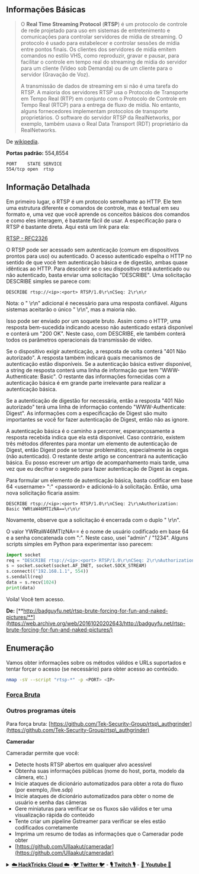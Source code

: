 ## Informações Básicas

> O **Real Time Streaming Protocol** (**RTSP**) é um protocolo de controle de rede projetado para uso em sistemas de entretenimento e comunicações para controlar servidores de mídia de streaming. O protocolo é usado para estabelecer e controlar sessões de mídia entre pontos finais. Os clientes dos servidores de mídia emitem comandos no estilo VHS, como reproduzir, gravar e pausar, para facilitar o controle em tempo real do streaming de mídia do servidor para um cliente (Vídeo sob Demanda) ou de um cliente para o servidor (Gravação de Voz).
>
> A transmissão de dados de streaming em si não é uma tarefa do RTSP. A maioria dos servidores RTSP usa o Protocolo de Transporte em Tempo Real (RTP) em conjunto com o Protocolo de Controle em Tempo Real (RTCP) para a entrega de fluxo de mídia. No entanto, alguns fornecedores implementam protocolos de transporte proprietários. O software do servidor RTSP da RealNetworks, por exemplo, também usava o Real Data Transport (RDT) proprietário da RealNetworks.

De [wikipedia](https://en.wikipedia.org/wiki/Real\_Time\_Streaming\_Protocol).

**Portas padrão:** 554,8554
```
PORT    STATE SERVICE
554/tcp open  rtsp
```
## Informação Detalhada

Em primeiro lugar, o RTSP é um protocolo semelhante ao HTTP. Ele tem uma estrutura diferente e comandos de controle, mas é textual em seu formato e, uma vez que você aprende os conceitos básicos dos comandos e como eles interagem, é bastante fácil de usar. A especificação para o RTSP é bastante direta. Aqui está um link para ela:

[RTSP - RFC2326](https://tools.ietf.org/html/rfc2326)

O RTSP pode ser acessado sem autenticação (comum em dispositivos prontos para uso) ou autenticado. O acesso autenticado espelha o HTTP no sentido de que você tem autenticação básica e de digestão, ambas quase idênticas ao HTTP. Para descobrir se o seu dispositivo está autenticado ou não autenticado, basta enviar uma solicitação "DESCRIBE". Uma solicitação DESCRIBE simples se parece com:

`DESCRIBE rtsp://<ip>:<port> RTSP/1.0\r\nCSeq: 2\r\n\r`

Nota: o " \r\n" adicional é necessário para uma resposta confiável. Alguns sistemas aceitarão o único " \r\n", mas a maioria não.

Isso pode ser enviado por um soquete bruto. Assim como o HTTP, uma resposta bem-sucedida indicando acesso não autenticado estará disponível e conterá um "200 OK". Neste caso, com DESCRIBE, ele também conterá todos os parâmetros operacionais da transmissão de vídeo.

Se o dispositivo exigir autenticação, a resposta de volta conterá "401 Não autorizado". A resposta também indicará quais mecanismos de autenticação estão disponíveis. Se a autenticação básica estiver disponível, a string de resposta conterá uma linha de informação que tem "WWW-Authenticate: Basic". O restante das informações fornecidas com a autenticação básica é em grande parte irrelevante para realizar a autenticação básica.

Se a autenticação de digestão for necessária, então a resposta "401 Não autorizado" terá uma linha de informação contendo "WWW-Authenticate: Digest". As informações com a especificação de Digest são muito importantes se você for fazer autenticação de Digest, então não as ignore.

A autenticação básica é o caminho a percorrer, esperançosamente a resposta recebida indica que ela está disponível. Caso contrário, existem três métodos diferentes para montar um elemento de autenticação de Digest, então Digest pode se tornar problemático, especialmente às cegas (não autenticado). O restante deste artigo se concentrará na autenticação básica. Eu posso escrever um artigo de acompanhamento mais tarde, uma vez que eu decifrar o segredo para fazer autenticação de Digest às cegas.

Para formular um elemento de autenticação básica, basta codificar em base 64 \<username> ":" \<password> e adicioná-lo à solicitação. Então, uma nova solicitação ficaria assim:

`DESCRIBE rtsp://<ip>:<port> RTSP/1.0\r\nCSeq: 2\r\nAuthorization: Basic YWRtaW46MTIzNA==\r\n\r`

Novamente, observe que a solicitação é encerrada com o duplo " \r\n".

O valor YWRtaW46MTIzNA== é o nome de usuário codificado em base 64 e a senha concatenada com ":". Neste caso, usei "admin" / "1234". Alguns scripts simples em Python para experimentar isso parecem:
```python
import socket
req = "DESCRIBE rtsp://<ip>:<port> RTSP/1.0\r\nCSeq: 2\r\nAuthorization: Basic YWRtaW46MTIzNA==\r\n\r\n"
s = socket.socket(socket.AF_INET, socket.SOCK_STREAM)
s.connect(("192.168.1.1", 554))
s.sendall(req)
data = s.recv(1024)
print(data)
```
Voila! Você tem acesso.

**De:** [**http://badguyfu.net/rtsp-brute-forcing-for-fun-and-naked-pictures/**](https://web.archive.org/web/20161020202643/http://badguyfu.net/rtsp-brute-forcing-for-fun-and-naked-pictures/)

## Enumeração

Vamos obter informações sobre os métodos válidos e URLs suportados e tentar forçar o acesso (se necessário) para obter acesso ao conteúdo.
```bash
nmap -sV --script "rtsp-*" -p <PORT> <IP>
```
### [Força Bruta](../generic-methodologies-and-resources/brute-force.md#rtsp)

### **Outros programas úteis**

Para força bruta: [https://github.com/Tek-Security-Group/rtsp\_authgrinder](https://github.com/Tek-Security-Group/rtsp\_authgrinder)

**Cameradar**

Cameradar permite que você:

* Detecte hosts RTSP abertos em qualquer alvo acessível
* Obtenha suas informações públicas (nome do host, porta, modelo da câmera, etc.)
* Inicie ataques de dicionário automatizados para obter a rota do fluxo (por exemplo, /live.sdp)
* Inicie ataques de dicionário automatizados para obter o nome de usuário e senha das câmeras
* Gere miniaturas para verificar se os fluxos são válidos e ter uma visualização rápida do conteúdo
* Tente criar um pipeline Gstreamer para verificar se eles estão codificados corretamente
* Imprima um resumo de todas as informações que o Cameradar pode obter
* [https://github.com/Ullaakut/cameradar](https://github.com/Ullaakut/cameradar)

<details>

<summary><a href="https://cloud.hacktricks.xyz/pentesting-cloud/pentesting-cloud-methodology"><strong>☁️ HackTricks Cloud ☁️</strong></a> -<a href="https://twitter.com/hacktricks_live"><strong>🐦 Twitter 🐦</strong></a> - <a href="https://www.twitch.tv/hacktricks_live/schedule"><strong>🎙️ Twitch 🎙️</strong></a> - <a href="https://www.youtube.com/@hacktricks_LIVE"><strong>🎥 Youtube 🎥</strong></a></summary>

* Você trabalha em uma **empresa de segurança cibernética**? Você quer ver sua **empresa anunciada no HackTricks**? ou quer ter acesso à **última versão do PEASS ou baixar o HackTricks em PDF**? Verifique os [**PLANOS DE ASSINATURA**](https://github.com/sponsors/carlospolop)!
* Descubra [**A Família PEASS**](https://opensea.io/collection/the-peass-family), nossa coleção exclusiva de [**NFTs**](https://opensea.io/collection/the-peass-family)
* Adquira o [**swag oficial do PEASS & HackTricks**](https://peass.creator-spring.com)
* **Junte-se ao** [**💬**](https://emojipedia.org/speech-balloon/) [**grupo do Discord**](https://discord.gg/hRep4RUj7f) ou ao [**grupo do telegram**](https://t.me/peass) ou **siga-me** no **Twitter** [**🐦**](https://github.com/carlospolop/hacktricks/tree/7af18b62b3bdc423e11444677a6a73d4043511e9/\[https:/emojipedia.org/bird/README.md)[**@carlospolopm**](https://twitter.com/hacktricks\_live)**.**
* **Compartilhe suas técnicas de hacking enviando PRs para o** [**repositório hacktricks**](https://github.com/carlospolop/hacktricks) **e para o** [**repositório hacktricks-cloud**](https://github.com/carlospolop/hacktricks-cloud).

</details>
